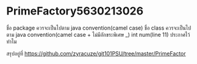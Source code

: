 # PrimeFactory5630213026

ชื่อ package ควรจะเป็นไปตาม java convention(camel case)
ชื่อ class ควรจะเป็นไปตาม java convention(camel case + ไม่มีอักขระพิเศษ _)
int num(line 11) ประกาศไว้ทำไม

สรุปอยู่ที่ https://github.com/zyracuze/git101PSU/tree/master/PrimeFactor
